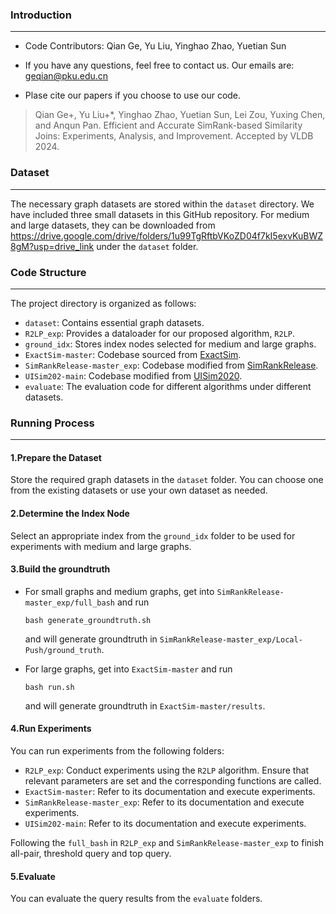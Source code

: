 ### Introduction
------------
+ Code Contributors: Qian Ge, Yu Liu, Yinghao Zhao, Yuetian Sun

+ If you have any questions, feel free to contact us. Our emails are: geqian@pku.edu.cn

+ Plase cite our papers if you choose to use our code.

> Qian Ge+, Yu Liu+*, Yinghao Zhao, Yuetian Sun, Lei Zou, Yuxing Chen, and Anqun Pan. Efficient and Accurate SimRank-based Similarity Joins: Experiments, Analysis, and Improvement. Accepted by VLDB 2024.





### Dataset
----------
The necessary graph datasets are stored within the `dataset` directory. We have included three small datasets in this GitHub repository. For medium and large datasets, they can be downloaded from https://drive.google.com/drive/folders/1u99TgRftbVKoZD04f7kI5exvKuBWZ8gM?usp=drive_link under the `dataset` folder.

### Code Structure
-------------
The project directory is organized as follows:

+ `dataset`:  Contains essential graph datasets.
+ `R2LP_exp`: Provides a dataloader for our proposed algorithm, `R2LP`.
+ `ground_idx`: Stores index nodes selected for medium and large graphs.
+ `ExactSim-master`: Codebase sourced from [ExactSim](https://github.com/wanghzccls/ExactSim).
+ `SimRankRelease-master_exp`: Codebase modified from [SimRankRelease](https://github.com/KeithYue/SimRankRelease).
+ `UISim202-main`: Codebase modified from [UISim2020](https://github.com/UISim2020/UISim2020).
+ `evaluate`: The evaluation code for different algorithms under different datasets.



### Running Process
------------
#### **1.Prepare the Dataset**

   Store the required graph datasets in the `dataset` folder. You can choose one from the existing datasets or use your own dataset as needed.

#### **2.Determine the Index Node**

   Select an appropriate index from the `ground_idx` folder to be used for experiments with medium and large graphs.

#### **3.Build the groundtruth**

   + For small graphs and medium graphs, get into `SimRankRelease-master_exp/full_bash` and run 

      ```shell
      bash generate_groundtruth.sh
      ```

      

      and will generate groundtruth in `SimRankRelease-master_exp/Local-Push/ground_truth`.

   + For large graphs, get into `ExactSim-master` and run

      ```shell
      bash run.sh
      ```

      and will generate groundtruth in `ExactSim-master/results`.

#### **4.Run Experiments**

   You can run experiments from the following folders:

   - `R2LP_exp`: Conduct experiments using the `R2LP` algorithm. Ensure that relevant parameters are set and the corresponding functions are called.
   - `ExactSim-master`: Refer to its documentation and execute experiments.
   - `SimRankRelease-master_exp`: Refer to its documentation and execute experiments.
   - `UISim202-main`: Refer to its documentation and execute experiments.

   Following the `full_bash` in `R2LP_exp` and `SimRankRelease-master_exp` to finish all-pair, threshold query and top query.

#### **5.Evaluate**

   You can evaluate the query results from the `evaluate` folders.

